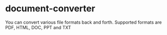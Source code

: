 document-converter
==================

You can convert various file formats back and forth. Supported formats are PDF, HTML, DOC, PPT and TXT
